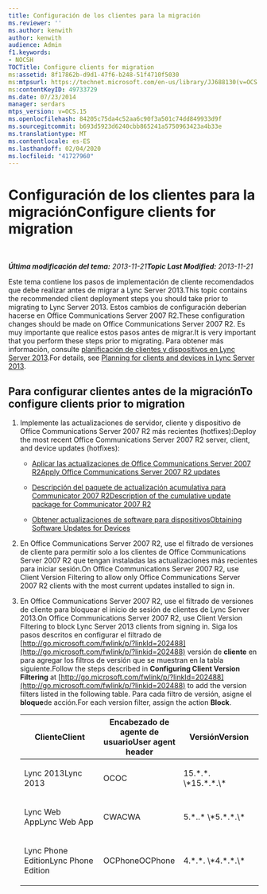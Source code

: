 ```yaml
---
title: Configuración de los clientes para la migración
ms.reviewer: ''
ms.author: kenwith
author: kenwith
audience: Admin
f1.keywords:
- NOCSH
TOCTitle: Configure clients for migration
ms:assetid: 8f17862b-d9d1-47f6-b248-51f4710f5030
ms:mtpsurl: https://technet.microsoft.com/en-us/library/JJ688130(v=OCS.15)
ms:contentKeyID: 49733729
ms.date: 07/23/2014
manager: serdars
mtps_version: v=OCS.15
ms.openlocfilehash: 84205c75da4c52aa6c90f3a501c74dd849933d9f
ms.sourcegitcommit: b693d5923d6240cbb865241a5750963423a4b33e
ms.translationtype: MT
ms.contentlocale: es-ES
ms.lasthandoff: 02/04/2020
ms.locfileid: "41727960"
---
```

<div data-xmlns="http://www.w3.org/1999/xhtml">

<div class="topic" data-xmlns="http://www.w3.org/1999/xhtml" data-msxsl="urn:schemas-microsoft-com:xslt" data-cs="http://msdn.microsoft.com/en-us/">

<div data-asp="http://msdn2.microsoft.com/asp">

# <a name="configure-clients-for-migration"></a><span data-ttu-id="19d02-102">Configuración de los clientes para la migración</span><span class="sxs-lookup"><span data-stu-id="19d02-102">Configure clients for migration</span></span>

</div>

<div id="mainSection">

<div id="mainBody">

<span> </span>

<span data-ttu-id="19d02-103">_**Última modificación del tema:** 2013-11-21_</span><span class="sxs-lookup"><span data-stu-id="19d02-103">_**Topic Last Modified:** 2013-11-21_</span></span>

<span data-ttu-id="19d02-104">Este tema contiene los pasos de implementación de cliente recomendados que debe realizar antes de migrar a Lync Server 2013.</span><span class="sxs-lookup"><span data-stu-id="19d02-104">This topic contains the recommended client deployment steps you should take prior to migrating to Lync Server 2013.</span></span> <span data-ttu-id="19d02-105">Estos cambios de configuración deberían hacerse en Office Communications Server 2007 R2.</span><span class="sxs-lookup"><span data-stu-id="19d02-105">These configuration changes should be made on Office Communications Server 2007 R2.</span></span> <span data-ttu-id="19d02-106">Es muy importante que realice estos pasos antes de migrar.</span><span class="sxs-lookup"><span data-stu-id="19d02-106">It is very important that you perform these steps prior to migrating.</span></span> <span data-ttu-id="19d02-107">Para obtener más información, consulte [planificación de clientes y dispositivos en Lync Server 2013](lync-server-2013-planning-for-clients-and-devices.md).</span><span class="sxs-lookup"><span data-stu-id="19d02-107">For details, see [Planning for clients and devices in Lync Server 2013](lync-server-2013-planning-for-clients-and-devices.md).</span></span>

<div>

## <a name="to-configure-clients-prior-to-migration"></a><span data-ttu-id="19d02-108">Para configurar clientes antes de la migración</span><span class="sxs-lookup"><span data-stu-id="19d02-108">To configure clients prior to migration</span></span>

1.  <span data-ttu-id="19d02-109">Implemente las actualizaciones de servidor, cliente y dispositivo de Office Communications Server 2007 R2 más recientes (hotfixes):</span><span class="sxs-lookup"><span data-stu-id="19d02-109">Deploy the most recent Office Communications Server 2007 R2 server, client, and device updates (hotfixes):</span></span>
    
      - [<span data-ttu-id="19d02-110">Aplicar las actualizaciones de Office Communications Server 2007 R2</span><span class="sxs-lookup"><span data-stu-id="19d02-110">Apply Office Communications Server 2007 R2 updates</span></span>](apply-office-communications-server-2007-r2-updates.md)
    
      - [<span data-ttu-id="19d02-111">Descripción del paquete de actualización acumulativa para Communicator 2007 R2</span><span class="sxs-lookup"><span data-stu-id="19d02-111">Description of the cumulative update package for Communicator 2007 R2</span></span>](http://go.microsoft.com/fwlink/p/?linkid=335808)
    
      - [<span data-ttu-id="19d02-112">Obtener actualizaciones de software para dispositivos</span><span class="sxs-lookup"><span data-stu-id="19d02-112">Obtaining Software Updates for Devices</span></span>](http://go.microsoft.com/fwlink/?linkid=335809)

2.  <span data-ttu-id="19d02-113">En Office Communications Server 2007 R2, use el filtrado de versiones de cliente para permitir solo a los clientes de Office Communications Server 2007 R2 que tengan instaladas las actualizaciones más recientes para iniciar sesión.</span><span class="sxs-lookup"><span data-stu-id="19d02-113">On Office Communications Server 2007 R2, use Client Version Filtering to allow only Office Communications Server 2007 R2 clients with the most current updates installed to sign in.</span></span>

3.  <span data-ttu-id="19d02-114">En Office Communications Server 2007 R2, use el filtrado de versiones de cliente para bloquear el inicio de sesión de clientes de Lync Server 2013.</span><span class="sxs-lookup"><span data-stu-id="19d02-114">On Office Communications Server 2007 R2, use Client Version Filtering to block Lync Server 2013 clients from signing in.</span></span> <span data-ttu-id="19d02-115">Siga los pasos descritos en configurar el filtrado de [http://go.microsoft.com/fwlink/p/?linkId=202488](http://go.microsoft.com/fwlink/p/?linkid=202488) versión de **cliente** en para agregar los filtros de versión que se muestran en la tabla siguiente.</span><span class="sxs-lookup"><span data-stu-id="19d02-115">Follow the steps described in **Configuring Client Version Filtering** at [http://go.microsoft.com/fwlink/p/?linkId=202488](http://go.microsoft.com/fwlink/p/?linkid=202488) to add the version filters listed in the following table.</span></span> <span data-ttu-id="19d02-116">Para cada filtro de versión, asigne el **bloque**de acción.</span><span class="sxs-lookup"><span data-stu-id="19d02-116">For each version filter, assign the action **Block**.</span></span>
    
    
    <table>
    <colgroup>
    <col style="width: 33%" />
    <col style="width: 33%" />
    <col style="width: 33%" />
    </colgroup>
    <thead>
    <tr class="header">
    <th><span data-ttu-id="19d02-117">Cliente</span><span class="sxs-lookup"><span data-stu-id="19d02-117">Client</span></span></th>
    <th><span data-ttu-id="19d02-118">Encabezado de agente de usuario</span><span class="sxs-lookup"><span data-stu-id="19d02-118">User agent header</span></span></th>
    <th><span data-ttu-id="19d02-119">Versión</span><span class="sxs-lookup"><span data-stu-id="19d02-119">Version</span></span></th>
    </tr>
    </thead>
    <tbody>
    <tr class="odd">
    <td><p><span data-ttu-id="19d02-120">Lync 2013</span><span class="sxs-lookup"><span data-stu-id="19d02-120">Lync 2013</span></span></p></td>
    <td><p><span data-ttu-id="19d02-121">OC</span><span class="sxs-lookup"><span data-stu-id="19d02-121">OC</span></span></p></td>
    <td><p><span data-ttu-id="19d02-122">15.*.*. \*</span><span class="sxs-lookup"><span data-stu-id="19d02-122">15.*.*.\*</span></span></p></td>
    </tr>
    <tr class="even">
    <td><p><span data-ttu-id="19d02-123">Lync Web App</span><span class="sxs-lookup"><span data-stu-id="19d02-123">Lync Web App</span></span></p></td>
    <td><p><span data-ttu-id="19d02-124">CWA</span><span class="sxs-lookup"><span data-stu-id="19d02-124">CWA</span></span></p></td>
    <td><p><span data-ttu-id="19d02-125">5.*..* \*</span><span class="sxs-lookup"><span data-stu-id="19d02-125">5.*.*.\*</span></span></p></td>
    </tr>
    <tr class="odd">
    <td><p><span data-ttu-id="19d02-126">Lync Phone Edition</span><span class="sxs-lookup"><span data-stu-id="19d02-126">Lync Phone Edition</span></span></p></td>
    <td><p><span data-ttu-id="19d02-127">OCPhone</span><span class="sxs-lookup"><span data-stu-id="19d02-127">OCPhone</span></span></p></td>
    <td><p><span data-ttu-id="19d02-128">4.*.*. \*</span><span class="sxs-lookup"><span data-stu-id="19d02-128">4.*.*.\*</span></span></p></td>
    </tr>
    </tbody>
    </table>


</div>

</div>

<span> </span>

</div>

</div>

</div>


